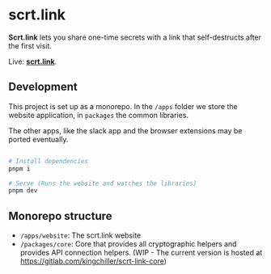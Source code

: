 # scrt.link

**Scrt.link** lets you share one-time secrets with a link that self-destructs after the first visit.

Live: **[scrt.link](https://scrt.link)**.

## Development

This project is set up as a monorepo. In the `/apps` folder we store the website application, in `packages` the common libraries.

The other apps, like the slack app and the browser extensions may be ported eventually.

```bash

# Install dependencies
pnpm i

# Serve (Runs the website and watches the libraries)
pnpm dev

```

## Monorepo structure

- `/apps/website`: The scrt.link website
- `/packages/core`: Core that provides all cryptographic helpers and provides API connection helpers. (WIP - The current version is hosted at https://gitlab.com/kingchiller/scrt-link-core)
